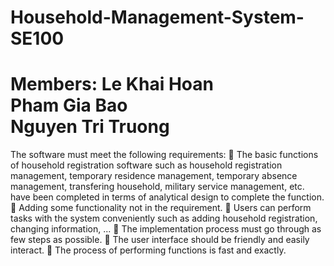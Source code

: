 # Household-Management-System-SE100
Members:
Le Khai Hoan        
Pham Gia Bao        
Nguyen Tri Truong         
===============================================
The software must meet the following requirements:
	The basic functions of household registration software such as household registration management, temporary residence management, temporary absence management, transfering household, military service management, etc. have been completed in terms of analytical design to complete the function.
	Adding some functionality not in the requirement.
	Users can perform tasks with the system conveniently such as adding household registration, changing information, ...
	The implementation process must go through as few steps as possible.
	The user interface should be friendly and easily interact.
	The process of performing functions is fast and exactly.
